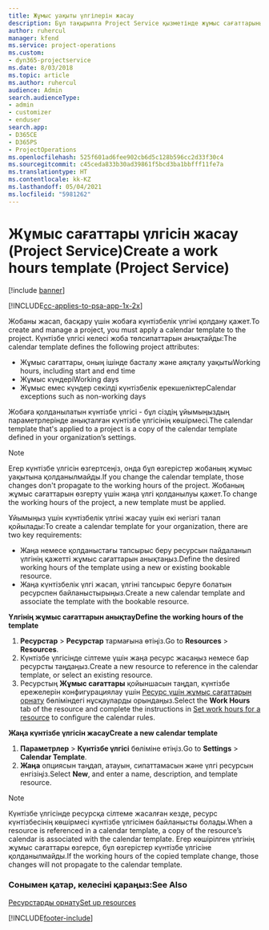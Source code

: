 ```yaml
---
title: Жұмыс уақыты үлгілерін жасау
description: Бұл тақырыпта Project Service қызметінде жұмыс сағаттарының үлгісін жасау жолдары сипатталады.
author: ruhercul
manager: kfend
ms.service: project-operations
ms.custom:
- dyn365-projectservice
ms.date: 8/03/2018
ms.topic: article
ms.author: ruhercul
audience: Admin
search.audienceType:
- admin
- customizer
- enduser
search.app:
- D365CE
- D365PS
- ProjectOperations
ms.openlocfilehash: 525f601ad6fee902cb6d5c128b596cc2d33f30c4
ms.sourcegitcommit: c45ceda833b30ad39861f5bcd3ba1bbfff11fe7a
ms.translationtype: HT
ms.contentlocale: kk-KZ
ms.lasthandoff: 05/04/2021
ms.locfileid: "5981262"
---
```

# <a name="create-a-work-hours-template-project-service"></a><span data-ttu-id="5af99-103">Жұмыс сағаттары үлгісін жасау (Project Service)</span><span class="sxs-lookup"><span data-stu-id="5af99-103">Create a work hours template (Project Service)</span></span>

[!include [banner](../includes/psa-now-project-operations.md)]

[!INCLUDE[cc-applies-to-psa-app-1x-2x](../includes/cc-applies-to-psa-app-3x.md)]

<span data-ttu-id="5af99-104">Жобаны жасап, басқару үшін жобаға күнтізбелік үлгіні қолдану қажет.</span><span class="sxs-lookup"><span data-stu-id="5af99-104">To create and manage a project, you must apply a calendar template to the project.</span></span> <span data-ttu-id="5af99-105">Күнтізбе үлгісі келесі жоба төлсипаттарын анықтайды:</span><span class="sxs-lookup"><span data-stu-id="5af99-105">The calendar template defines the following project attributes:</span></span>

- <span data-ttu-id="5af99-106">Жұмыс сағаттары, оның ішінде басталу және аяқталу уақыты</span><span class="sxs-lookup"><span data-stu-id="5af99-106">Working hours, including start and end time</span></span>
- <span data-ttu-id="5af99-107">Жұмыс күндері</span><span class="sxs-lookup"><span data-stu-id="5af99-107">Working days</span></span>
- <span data-ttu-id="5af99-108">Жұмыс емес күндер секілді күнтізбелік ерекшеліктер</span><span class="sxs-lookup"><span data-stu-id="5af99-108">Calendar exceptions such as non-working days</span></span>

<span data-ttu-id="5af99-109">Жобаға қолданылатын күнтізбе үлгісі - бұл сіздің ұйымыңыздың параметрлерінде анықталған күнтізбе үлгісінің көшірмесі.</span><span class="sxs-lookup"><span data-stu-id="5af99-109">The calendar template that's applied to a project is a copy of the calendar template defined in your organization’s settings.</span></span>

> [!NOTE]
> <span data-ttu-id="5af99-110">Егер күнтізбе үлгісін өзгертсеңіз, онда бұл өзгерістер жобаның жұмыс уақытына қолданылмайды.</span><span class="sxs-lookup"><span data-stu-id="5af99-110">If you change the calendar template, those changes don't propagate to the working hours of the project.</span></span> <span data-ttu-id="5af99-111">Жобаның жұмыс сағаттарын өзгерту үшін жаңа үлгі қолданылуы қажет.</span><span class="sxs-lookup"><span data-stu-id="5af99-111">To change the working hours of the project, a new template must be applied.</span></span>

<span data-ttu-id="5af99-112">Ұйымыңыз үшін күнтізбелік үлгіні жасау үшін екі негізгі талап қойылады:</span><span class="sxs-lookup"><span data-stu-id="5af99-112">To create a calendar template for your organization, there are two key requirements:</span></span>

- <span data-ttu-id="5af99-113">Жаңа немесе қолданыстағы тапсырыс беру ресурсын пайдаланып үлгінің қажетті жұмыс сағаттарын анықтаңыз.</span><span class="sxs-lookup"><span data-stu-id="5af99-113">Define the desired working hours of the template using a new or existing bookable resource.</span></span>
- <span data-ttu-id="5af99-114">Жаңа күнтізбелік үлгі жасап, үлгіні тапсырыс беруге болатын ресурспен байланыстырыңыз.</span><span class="sxs-lookup"><span data-stu-id="5af99-114">Create a new calendar template and associate the template with the bookable resource.</span></span>

<span data-ttu-id="5af99-115">**Үлгінің жұмыс сағаттарын анықтау**</span><span class="sxs-lookup"><span data-stu-id="5af99-115">**Define the working hours of the template**</span></span>

1. <span data-ttu-id="5af99-116">**Ресурстар** \> **Ресурстар** тармағына өтіңіз.</span><span class="sxs-lookup"><span data-stu-id="5af99-116">Go to **Resources** \> **Resources**.</span></span>
2. <span data-ttu-id="5af99-117">Күнтізбе үлгісінде сілтеме үшін жаңа ресурс жасаңыз немесе бар ресурсты таңдаңыз.</span><span class="sxs-lookup"><span data-stu-id="5af99-117">Create a new resource to reference in the calendar template, or select an existing resource.</span></span>
3. <span data-ttu-id="5af99-118">Ресурстың **Жұмыс сағаттары** қойыншасын таңдап, күнтізбе ережелерін конфигурациялау үшін [Ресурс үшін жұмыс сағаттарын орнату](https://docs.microsoft.com/dynamics365/field-service/set-work-hours-resource) бөліміндегі нұсқауларды орындаңыз.</span><span class="sxs-lookup"><span data-stu-id="5af99-118">Select the **Work Hours** tab of the resource and complete the instructions in [Set work hours for a resource](https://docs.microsoft.com/dynamics365/field-service/set-work-hours-resource) to configure the calendar rules.</span></span>

<span data-ttu-id="5af99-119">**Жаңа күнтізбе үлгісін жасау**</span><span class="sxs-lookup"><span data-stu-id="5af99-119">**Create a new calendar template**</span></span>

1. <span data-ttu-id="5af99-120">**Параметрлер** \> **Күнтізбе үлгісі** бөліміне өтіңіз.</span><span class="sxs-lookup"><span data-stu-id="5af99-120">Go to **Settings** \> **Calendar Template**.</span></span>
2. <span data-ttu-id="5af99-121">**Жаңа** опциясын таңдап, атауын, сипаттамасын және үлгі ресурсын енгізіңіз.</span><span class="sxs-lookup"><span data-stu-id="5af99-121">Select **New**, and enter a name, description, and template resource.</span></span>


> [!NOTE]
> <span data-ttu-id="5af99-122">Күнтізбе үлгісінде ресурсқа сілтеме жасалған кезде, ресурс күнтізбесінің көшірмесі күнтізбе үлгісімен байланысты болады.</span><span class="sxs-lookup"><span data-stu-id="5af99-122">When a resource is referenced in a calendar template, a copy of the resource’s calendar is associated with the calendar template.</span></span> <span data-ttu-id="5af99-123">Егер көшірілген үлгінің жұмыс сағаттары өзгерсе, бұл өзгерістер күнтізбе үлгісіне қолданылмайды.</span><span class="sxs-lookup"><span data-stu-id="5af99-123">If the working hours of the copied template change, those changes will not propagate to the calendar template.</span></span>


### <a name="see-also"></a><span data-ttu-id="5af99-124">Сонымен қатар, келесіні қараңыз:</span><span class="sxs-lookup"><span data-stu-id="5af99-124">See Also</span></span>  
 [<span data-ttu-id="5af99-125">Ресурстарды орнату</span><span class="sxs-lookup"><span data-stu-id="5af99-125">Set up resources</span></span>](../psa/set-up-resources.md)


[!INCLUDE[footer-include](../includes/footer-banner.md)]
